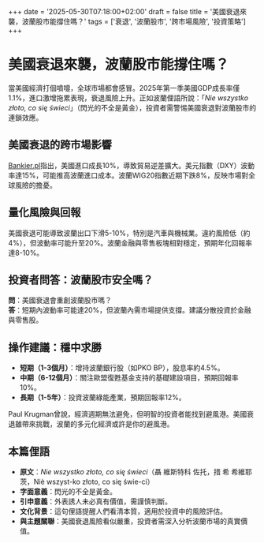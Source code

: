 +++
date = '2025-05-30T07:18:00+02:00'
draft = false
title = '美國衰退來襲，波蘭股市能撐住嗎？'
tags = ['衰退', '波蘭股市', '跨市場風險', '投資策略']
+++

# 美國衰退來襲，波蘭股市能撐住嗎？

當美國經濟打個噴嚏，全球市場都會感冒。2025年第一季美國GDP成長率僅1.1%，進口激增拖累表現，衰退風險上升。正如波蘭俚語所說：「*Nie wszystko złoto, co się świeci*」（閃光的不全是黃金），投資者需警惕美國衰退對波蘭股市的連鎖效應。

## 美國衰退的跨市場影響
[Bankier.pl](https://www.bankier.pl/wiadomosc/PKB-Stanow-Zjednoczonych-w-I-kwartale-2025-spadl-za-sprawa-zmasowanego-importu-8951055.html)指出，美國進口成長10%，導致貿易逆差擴大。美元指數（DXY）波動率達15%，可能推高波蘭進口成本。波蘭WIG20指數近期下跌8%，反映市場對全球風險的擔憂。

## 量化風險與回報
美國衰退可能導致波蘭出口下滑5-10%，特別是汽車與機械業。違約風險低（約4%），但波動率可能升至20%。波蘭金融與零售板塊相對穩定，預期年化回報率達8-10%。

## 投資者問答：波蘭股市安全嗎？
**問**：美國衰退會重創波蘭股市嗎？  
**答**：短期內波動率可能達20%，但波蘭內需市場提供支撐。建議分散投資於金融與零售股。

## 操作建議：穩中求勝
- **短期（1-3個月）**：增持波蘭銀行股（如PKO BP），股息率約4.5%。
- **中期（6-12個月）**：關注歐盟復甦基金支持的基礎建設項目，預期回報率10%。
- **長期（1-5年）**：投資波蘭綠能產業，預期回報率12%。

Paul Krugman曾說，經濟週期無法避免，但明智的投資者能找到避風港。美國衰退雖帶來挑戰，波蘭的多元化經濟或許是你的避風港。

## 本篇俚語
- **原文**：*Nie wszystko złoto, co się świeci*（聶 維斯特科 佐托，措 希 希維耶茨，Niè wszyst-ko złoto, co się świe-ci）
- **字面意義**：閃光的不全是黃金。
- **引申意義**：外表誘人未必真有價值，需謹慎判斷。
- **文化背景**：這句俚語提醒人們看清本質，適用於投資中的風險評估。
- **與主題關聯**：美國衰退風險看似嚴重，投資者需深入分析波蘭市場的真實價值。